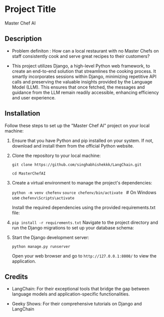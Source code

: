 # Project Title
Master Chef AI
## Description

* Problem definiton : How can a local restaurant with no Master Chefs on staff consistently cook and serve great recipes to their customers?


* This project utilizes Django, a high-level Python web framework, to create an end-to-end solution that streamlines the cooking process. It smartly incorporates sessions within Django, minimizing repetitive API calls and preserving the valuable insights provided by the Language Model (LLM). This ensures that once fetched, the messages and guidance from the LLM remain readily accessible, enhancing efficiency and user experience.

## Installation

Follow these steps to set up the "Master Chef AI" project on your local machine:

1. Ensure that you have Python and pip installed on your system. If not, download and install them from the official Python website.

2. Clone the repository to your local machine:

    `git clone https://github.com/singhabhishekkk/LangChain.git`

    `cd MasterChefAI`


3. Create a virtual environment to manage the project's dependencies:

    `python -m venv chefenv`
    `source chefenv/bin/activate ` # On Windows use `chefenv\Scripts\activate`

    Install the required dependencies using the provided requirements.txt file:

4. `pip install -r requirements.txt`
    Navigate to the project directory and run the Django migrations to set up your database schema:


5. Start the Django development server:

    `python manage.py runserver`

    Open your web browser and go to `http://127.0.0.1:8000/` to view the application.


## Credits

* LangChain: For their exceptional tools that bridge the gap between language models and application-specific functionalities.

* Geeky Shows: For their comprehensive tutorials on Django and LangChain

